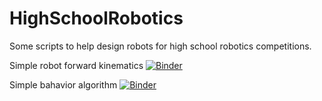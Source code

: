 # HighSchoolRobotics
Some scripts to help design robots for high school robotics competitions.

Simple robot forward kinematics
[![Binder](https://mybinder.org/badge_logo.svg)](https://mybinder.org/v2/gh/lloydc99/HighSchoolRobotics/HEAD?labpath=two_link_robot.ipynb)

Simple bahavior algorithm
[![Binder](https://mybinder.org/badge_logo.svg)](https://mybinder.org/v2/gh/lloydc99/HighSchoolRobotics/HEAD?labpath=two_link_robot_planning.ipynb)